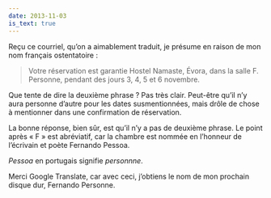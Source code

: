 ```yaml
---
date: 2013-11-03
is_text: true
---
```


Reçu ce courriel, qu’on a aimablement traduit, je présume en raison de mon nom français ostentatoire&nbsp;:

> Votre réservation est garantie Hostel Namaste, Évora, dans la salle F. Personne, pendant des jours 3, 4, 5 et 6 novembre.

Que tente de dire la deuxième phrase&nbsp;? Pas très clair. Peut-être qu’il n’y aura personne d’autre pour les dates susmentionnées, mais drôle de chose à mentionner dans une confirmation de réservation.

La bonne réponse, bien sûr, est qu’il n’y a pas de deuxième phrase. Le point après «&nbsp;F&nbsp;» est abréviatif, car la chambre est nommée en l’honneur de l’écrivain et poète Fernando Pessoa.

*Pessoa* en portugais signifie *personnne*.

Merci Google Translate, car avec ceci, j’obtiens le nom de mon prochain disque dur, Fernando Personne.